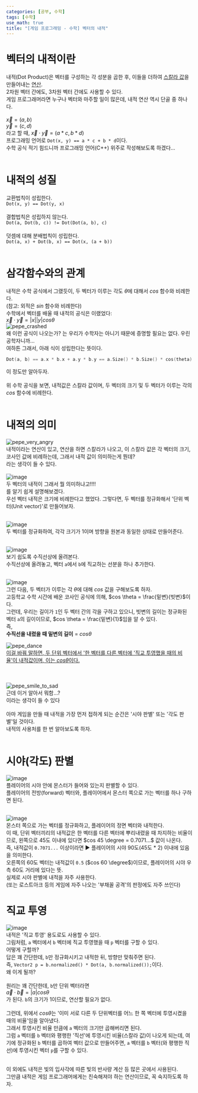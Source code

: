 ```yaml
---
categories: [공부, 수학]
tags: [수학]
use_math: true
title: "[게임 프로그래밍 - 수학] 벡터의 내적"
---
```

# 벡터의 내적이란
내적(Dot Product)은 벡터를 구성하는 각 성분을 곱한 후, 이들을 더하여 <ins>스칼라 값</ins>을 만들어내는 <ins>연산</ins>.  
2차원 벡터 간에도, 3차원 벡터 간에도 사용할 수 있다.  
게임 프로그래머라면 누구나 벡터와 마주할 일이 많은데, 내적 연산 역시 단골 중 하나다.  
<br>
$\vec{x} = (a, b)$  
$\vec{y} = (c, d)$  
라고 할 때,
$\vec{x} \cdot \vec{y} = (a * c, b * d)$  
프로그래밍 언어로 `Dot(x, y) == a * c + b * d`이다.  
수학 공식 적기 힘드니까 프로그래밍 언어(C++) 위주로 작성해보도록 하겠다...  
<br>

# 내적의 성질
교환법칙이 성립한다.  
`Dot(x, y) == Dot(y, x)`  
<br>
결합법칙은 성립하지 않는다.  
`Dot(a, Dot(b, c)) != Dot(Dot(a, b), c)`  
<br>
덧셈에 대해 분배법칙이 성립한다.  
`Dot(a, x) + Dot(b, x) == Dot(x, (a + b))`  
<br>

# 삼각함수와의 관계
내적은 수학 공식에서 그랬듯이, 두 벡터가 이루는 각도 $\theta$에 대해서 $cos$ 함수와 비례한다.  
(참고: 외적은 $sin$ 함수와 비례한다)  
수학에서 벡터를 배울 때 내적의 공식은 이랬었다:  
$\vec{x} \cdot \vec{y}=|x||y|cos\theta$  
![pepe_crashed](https://github.com/Time-of/Time-of.github.io/assets/83389425/595a0fc3-10f3-4cca-912d-358717beb16c)
<br>
왜 이런 공식이 나오는가? 는 우리가 수학자는 아니기 때문에 증명할 필요는 없다. 우린 공학자니까...  
여하튼 그래서, 아래 식이 성립한다는 뜻이다.  
```cpp
Dot(a, b) == a.x * b.x + a.y * b.y == a.Size() * b.Size() * cos(theta)
```  
이 정도만 알아두자.  
<br>
위 수학 공식을 보면, 내적값은 스칼라 값이며, 두 벡터의 크기 및 두 벡터가 이루는 각의 $cos$ 함수에 비례한다.  
<br>

# 내적의 의미
![pepe_very_angry](https://github.com/Time-of/Time-of.github.io/assets/83389425/9e5e4a19-f63e-4d74-945d-d0c75286306d)
<br>
내적이라는 연산이 있고, 연산을 하면 스칼라가 나오고, 이 스칼라 값은 각 벡터의 크기, 코사인 값에 비례하는데, 그래서 내적 값이 의미하는게 뭔데?   
라는 생각이 들 수 있다.  
<br>
![image](https://github.com/Time-of/Time-of.github.io/assets/83389425/005ae3a0-265c-4f51-aa52-ba3a6932380c)
<br>
두 벡터의 내적이 그래서 뭘 의미하냐고!!!!  
를 알기 쉽게 설명해보겠다.  
우선 벡터 내적은 크기에 비례한다고 했었다. 그렇다면, 두 벡터를 정규화해서 '단위 벡터(Unit vector)'로 만들어보자.  
<br>

![image](https://github.com/Time-of/Time-of.github.io/assets/83389425/98302818-f769-4ea5-b165-e9a732864d71)
<br>
두 벡터를 정규화하여, 각각 크기가 1이며 방향을 원본과 동일한 상태로 만들어준다.  
<br>

![image](https://github.com/Time-of/Time-of.github.io/assets/83389425/ee6b454c-aa72-43a7-b3e1-0c02f2e10dee)
<br>
보기 쉽도록 수직선상에 올려본다.  
수직선상에 올려놓고, 벡터 `a`에서 `b`에 직교하는 선분을 하나 추가한다.  
<br>

![image](https://github.com/Time-of/Time-of.github.io/assets/83389425/9ce6f488-2048-4e21-bffb-028de5b46107)
<br>
그런 다음, 두 벡터가 이루는 각 $\theta$에 대해 $cos$ 값을 구해보도록 하자.  
고등학교 수학 시간에 배운 코사인 공식에 의해, $cos \theta = \frac{밑변}{빗변}$이다.  
그런데, 우리는 길이가 `1`인 두 벡터 간의 각을 구하고 있으니, 빗변의 길이는 정규화된 벡터 `a`의 길이이므로, $cos \theta = \frac{밑변}{1}$임을 알 수 있다.  
즉, 
<br>
**수직선을 내렸을 때 밑변의 길이** = $cos \theta$
<br>

![pepe_dance](https://github.com/Time-of/Time-of.github.io/assets/83389425/3af32e7b-43b6-4ceb-a64a-feafc0b93700)
<br>
<ins>이걸 바꿔 말하면, 두 단위 벡터에서 '한 벡터를 다른 벡터에 '직교 투영했을 때의 비율'이 내적값이며, 이는 $cos \theta$이다.</ins>  
<br>
<br>
<br>
![pepe_smile_to_sad](https://github.com/Time-of/Time-of.github.io/assets/83389425/e089b0ad-fd31-48da-9471-72f1d00c9b4b)
<br>
근데 이거 알아서 뭐함...?  
이라는 생각이 들 수 있다  
<br>
아마 게임을 만들 때 내적을 가장 먼저 접하게 되는 순간은 '시야 판별' 또는 '각도 판별'일 것이다.  
내적의 사용처를 한 번 알아보도록 하자.  
<br>

# 시야(각도) 판별
![image](https://github.com/Time-of/Time-of.github.io/assets/83389425/e2f6c74c-b7f1-45b2-b06d-b8b1c0a2a361)
<br>
플레이어의 시야 안에 몬스터가 들어와 있는지 판별할 수 있다.  
플레이어의 전방(forward) 벡터와, 플레이어에서 몬스터 쪽으로 가는 벡터를 하나 구하면 된다.  
<br>

![image](https://github.com/Time-of/Time-of.github.io/assets/83389425/0801b4c3-405d-4650-b50d-18979c5ae63b)
<br>
몬스터 쪽으로 가는 벡터를 정규화하고, 플레이어의 정면 벡터와 내적한다.  
이 때, 단위 벡터끼리의 내적값은 한 벡터를 다른 벡터에 뿌리내렸을 때 차지하는 비율이므로, 왼쪽으로 45도 이내에 있다면 $cos  45 \degree = 0.7071...$ 값이 나온다.  
즉, 내적값이 `0.7071...` 이상이라면 ▶ 플레이어의 시야 90도(45도 * 2) 이내에 있음을 의미한다.  
오른쪽의 60도 벡터는 내적값이 `0.5` ($cos 60 \degree$)이므로, 플레이어의 시야 우측 60도 거리에 있다는 뜻.  
실제로 시야 판별에 내적을 자주 사용한다.  
(또는 로스트아크 등의 게임에 자주 나오는 '부채꼴 공격'의 판정에도 자주 쓰인다)  


# 직교 투영
![image](https://github.com/Time-of/Time-of.github.io/assets/83389425/50cb203f-211a-41a5-bccc-70a1ab4682d0)
<br>
내적은 '직교 투영' 용도로도 사용할 수 있다.  
그림처럼, `a` 벡터에서 `b` 벡터에 직교 투영했을 때 `p` 벡터를 구할 수 있다.  
어떻게 구할까?  
답은 꽤 간단한데, `b`만 정규화시키고 내적한 뒤, 방향만 맞춰주면 된다.  
즉, `Vector2 p = b.normalized() * Dot(a, b.normalized());`이다.  
왜 이게 될까?  
<br>
원리는 꽤 간단한데, `b`만 단위 벡터라면  
$\vec{a} \cdot \vec{b}=|a|cos\theta$  
가 된다.  `b`의 크기가 1이므로, 연산할 필요가 없다.  
<br>
그런데, 위에서 $cos\theta$는 '이미 서로 다른 두 단위벡터를 어느 한 쪽 벡터에 투영시켰을 때의 비율'임을 알아냈다.  
그래서 투영시킨 비율 만큼에 `a` 벡터의 크기만 곱해버리면 된다.  
그럼 `a` 벡터를 `b` 벡터와 평행한 '직선'에 투영시킨 비율(스칼라 값)이 나오게 되는데, 여기에 정규화된 `b` 벡터를 곱하여 벡터 값으로 만들어주면, `a` 벡터를 `b` 벡터(와 평행한 직선)에 투영시킨 벡터 `p`를 구할 수 있다.  
<br>

이 외에도 내적은 빛의 입사각에 따른 빛의 반사량 계산 등 많은 곳에서 사용된다.  
그만큼 내적은 게임 프로그래머에게는 친숙해져야 하는 연산이므로, 꼭 숙지하도록 하자.  

